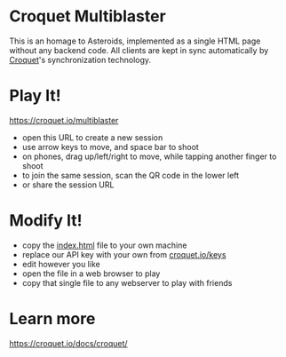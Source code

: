 # Croquet Multiblaster

This is an homage to Asteroids, implemented as a single HTML page without any backend code.
All clients are kept in sync automatically by [Croquet](https://croquet.io/)'s synchronization technology.

# Play It!

https://croquet.io/multiblaster

* open this URL to create a new session
* use arrow keys to move, and space bar to shoot
* on phones, drag up/left/right to move, while tapping another finger to shoot
* to join the same session, scan the QR code in the lower left
* or share the session URL

# Modify It!

* copy the [index.html](index.html) file to your own machine
* replace our API key with your own from [croquet.io/keys](https://croquet.io/keys/)
* edit however you like
* open the file in a web browser to play
* copy that single file to any webserver to play with friends

# Learn more

https://croquet.io/docs/croquet/
